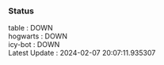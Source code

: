 ### Status


table : DOWN  
hogwarts : DOWN  
icy-bot : DOWN  
Latest Update : 2024-02-07 20:07:11.935307
